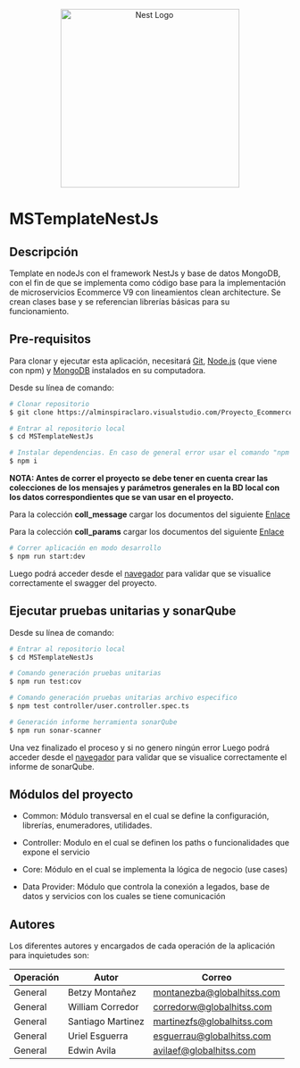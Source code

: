 <p align="center">
  <a href="http://nestjs.com/" target="blank"><img src="https://nestjs.com/img/logo_text.svg" width="320" alt="Nest Logo" /></a>
</p>

# **MSTemplateNestJs**

## **Descripción**
Template en nodeJs con el framework NestJs y base de datos MongoDB, con el fin de que se implementa como código base para la implementación de microservicios Ecommerce V9 con lineamientos clean architecture. Se crean clases base y se referencian librerías básicas para su funcionamiento.

## **Pre-requisitos**
Para clonar y ejecutar esta aplicación, necesitará [Git](https://git-scm.com), [Node.js](https://nodejs.org/en/download/) (que viene con npm) y [MongoDB](https://www.mongodb.com/try/download/community) instalados en su computadora. 


Desde su línea de comando:

```bash
# Clonar repositorio
$ git clone https://alminspiraclaro.visualstudio.com/Proyecto_EcommerceV9/_git/MSTemplateNestJs

# Entrar al repositorio local
$ cd MSTemplateNestJs

# Instalar dependencias. En caso de general error usar el comando "npm i --force" o "npm i --legacy-peer-deps"
$ npm i
```

**NOTA: Antes de correr el proyecto se debe tener en cuenta crear las colecciones de los mensajes y parámetros generales en la BD local con los datos correspondientes que se van usar en el proyecto.**

Para la colección **coll_message** cargar los documentos del siguiente [Enlace](https://claromovilco.sharepoint.com/:u:/s/ImplementacinV9/EYdmgl3Dc39GvrCf4Bt9IkABFFe4VNdId8x9mXHlo1gMsA?e=sorjaB)

Para la colección **coll_params** cargar los documentos del siguiente [Enlace](https://claromovilco.sharepoint.com/:u:/s/ImplementacinV9/EcZX7xhGVklKggdiz_AH5kEBDDCF27KDhTS5Prp5it_G4g?e=senEr2)

```bash
# Correr aplicación en modo desarrollo
$ npm run start:dev
```

Luego podrá acceder desde el [navegador](http://localhost:8080) para validar que se visualice correctamente el swagger del proyecto.

## **Ejecutar pruebas unitarias y sonarQube**

Desde su línea de comando:

```bash
# Entrar al repositorio local
$ cd MSTemplateNestJs

# Comando generación pruebas unitarias
$ npm run test:cov 

# Comando generación pruebas unitarias archivo especifico
$ npm test controller/user.controller.spec.ts

# Generación informe herramienta sonarQube
$ npm run sonar-scanner
```
Una vez finalizado el proceso y si no genero ningún error Luego podrá acceder desde el [navegador](http://sonarqube-pruebad.apps.claro.co/projects?sort=name) para validar que se visualice correctamente el informe de sonarQube.

## **Módulos del proyecto**

- Common:
  Módulo transversal en el cual se define la configuración, librerías, enumeradores, utilidades.

- Controller:
  Modulo en el cual se definen los paths o funcionalidades que expone el servicio

- Core:
  Módulo en el cual se implementa la lógica de negocio (use cases)

- Data Provider:
  Módulo que controla la conexión a legados, base de datos y servicios con los cuales se tiene comunicación

## **Autores**
Los diferentes autores y encargados de cada operación de la aplicación para inquietudes son:


| Operación             | Autor              | Correo                         |
| --------------------- | ------------------ | ------------------------------ |
| General               | Betzy Montañez     | montanezba@globalhitss.com     |
| General               | William Corredor   | corredorw@globalhitss.com      |
| General               | Santiago Martinez  | martinezfs@globalhitss.com     |
| General               | Uriel Esguerra     | esguerrau@globalhitss.com      |
| General               | Edwin Avila        | avilaef@globalhitss.com        |

